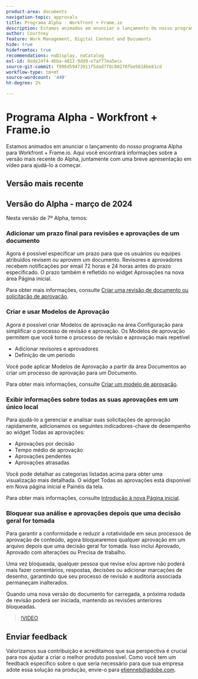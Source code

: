 ```yaml
---
product-area: documents
navigation-topic: approvals
title: Programa Alpha - Workfront + Frame.io
description: Estamos animados em anunciar o lançamento do nosso programa Alpha para Workfront + Frame.io. Aqui você encontrará informações sobre a versão mais recente do Alpha, juntamente com uma breve apresentação em vídeo para ajudá-lo a começar.
author: Courtney
feature: Work Management, Digital Content and Documents
hide: true
hidefromtoc: true
recommendations: noDisplay, noCatalog
exl-id: 0ede24f4-4bba-4812-9dd9-e7af77ea5ecc
source-git-commit: f896d59473911f5dad7f8c80270fbe5618be81cd
workflow-type: tm+mt
source-wordcount: '449'
ht-degree: 2%

---
```


# Programa Alpha - Workfront + Frame.io

Estamos animados em anunciar o lançamento do nosso programa Alpha para Workfront + Frame.io. Aqui você encontrará informações sobre a versão mais recente do Alpha, juntamente com uma breve apresentação em vídeo para ajudá-lo a começar.

## Versão mais recente

## Versão do Alpha - março de 2024

Nesta versão de 7º Alpha, temos:

### Adicionar um prazo final para revisões e aprovações de um documento

Agora é possível especificar um prazo para que os usuários ou equipes atribuídos revisem ou aprovem um documento. Revisores e aprovadores recebem notificações por email 72 horas e 24 horas antes do prazo especificado. O prazo também é refletido no widget Aprovações na nova área Página inicial.

Para obter mais informações, consulte [Criar uma revisão de documento ou solicitação de aprovação](/help/quicksilver/review-and-approve-work/document-reviews-and-approvals/manage-document-approvals/create-a-document-approval.md).

### Criar e usar Modelos de Aprovação

Agora é possível criar Modelos de aprovação na área Configuração para simplificar o processo de revisão e aprovação. Os Modelos de aprovação permitem que você torne o processo de revisão e aprovação mais repetível

* Adicionar revisores e aprovadores
* Definição de um período

Você pode aplicar Modelos de Aprovação a partir da área Documentos ao criar um processo de aprovação para um Documento.

Para obter mais informações, consulte [Criar um modelo de aprovação](/help/quicksilver/review-and-approve-work/document-reviews-and-approvals/manage-document-approvals/create-approval-template.md).

### Exibir informações sobre todas as suas aprovações em um único local

Para ajudá-lo a gerenciar e analisar suas solicitações de aprovação rapidamente, adicionamos os seguintes indicadores-chave de desempenho ao widget Todas as aprovações:

* Aprovações por decisão
* Tempo médio de aprovação
* Aprovações pendentes
* Aprovações atrasadas

Você pode detalhar as categorias listadas acima para obter uma visualização mais detalhada. O widget Todas as aprovações está disponível em Nova página inicial e Painéis da tela.

Para obter mais informações, consulte [Introdução à nova Página inicial](/help/quicksilver/workfront-basics/using-home/new-home/get-started-with-new-home.md).

### Bloquear sua análise e aprovações depois que uma decisão geral for tomada

Para garantir a conformidade e reduzir a rotatividade em seus processos de aprovação de conteúdo, agora bloquearemos qualquer aprovação em um arquivo depois que uma decisão geral for tomada. Isso inclui Aprovado, Aprovado com alterações ou Precisa de trabalho.

Uma vez bloqueada, qualquer pessoa que revise e/ou aprove não poderá mais fazer comentários, respostas, decisões ou adicionar marcações de desenho, garantindo que seu processo de revisão e auditoria associada permaneçam inalterados.

Quando uma nova versão do documento for carregada, a próxima rodada de revisão poderá ser iniciada, mantendo as revisões anteriores bloqueadas.

>[!VIDEO](https://video.tv.adobe.com/v/3428023/)


## Enviar feedback

Valorizamos sua contribuição e acreditamos que sua perspectiva é crucial para nos ajudar a criar o melhor produto possível. Como você tem um feedback específico sobre o que seria necessário para que sua empresa adote essa solução na produção, envie-o para [etienneb@adobe.com](mailto:etienneb@adobe.com).
